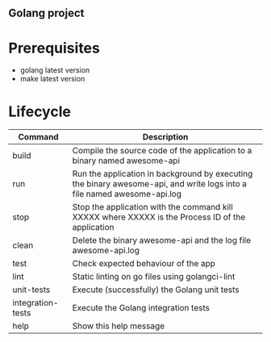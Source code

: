 ## Golang project

# Prerequisites
* golang latest version
* make latest version

# Lifecycle

| Command | Description |
| ------- | ----------- |
| build   | Compile the source code of the application to a binary named awesome-api |
| run     |Run the application in background by executing the binary awesome-api, and write logs into a file named awesome-api.log |
| stop    | Stop the application with the command kill XXXXX where XXXXX is the Process ID of the application |
| clean   | Delete the binary awesome-api and the log file awesome-api.log |
| test    | Check expected behaviour of the app |
| lint    | Static linting on go files using golangci-lint |
| unit-tests | Execute (successfully) the Golang unit tests |
| integration-tests | Execute the Golang integration tests |
| help    | Show this help message |
